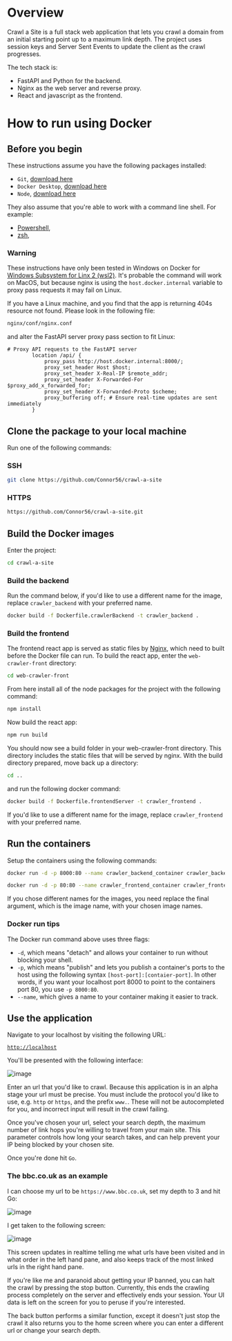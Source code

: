# Overview

Crawl a Site is a full stack web application that lets you crawl a
domain from an initial starting point up to a maximum link depth. The
project uses session keys and Server Sent Events to update the client
as the crawl progresses.

The tech stack is:

- FastAPI and Python for the backend.
- Nginx as the web server and reverse proxy.
- React and javascript as the frontend.

# How to run using Docker

## Before you begin

These instructions assume you have the following packages installed:

- `Git`, [download here](https://git-scm.com/downloads)
- `Docker Desktop`, [download here](https://www.docker.com/products/docker-desktop/)
- `Node`, [download here](https://nodejs.org/en/download/package-manager)

They also assume that you're able to work with a command line shell.
For example:

- [Powershell](https://en.wikipedia.org/wiki/PowerShell),
- [zsh](https://en.wikipedia.org/wiki/Z_shell),

### Warning

These instructions have only been tested in Windows on Docker
for [Windows Subsystem for Linx 2 (wsl2)](https://learn.microsoft.com/en-us/windows/wsl/install).
It's probable the command will work on MacOS, but because nginx is using
the `host.docker.internal` variable to proxy pass requests it may fail on
Linux.

If you have a Linux machine, and you find that the app is returning
404s resource not found. Please look in the following file:

```bash
nginx/conf/nginx.conf
```

and alter the FastAPI server proxy pass section to fit Linux:

```nginx
# Proxy API requests to the FastAPI server
        location /api/ {
            proxy_pass http://host.docker.internal:8000/;
            proxy_set_header Host $host;
            proxy_set_header X-Real-IP $remote_addr;
            proxy_set_header X-Forwarded-For $proxy_add_x_forwarded_for;
            proxy_set_header X-Forwarded-Proto $scheme;
            proxy_buffering off; # Ensure real-time updates are sent immediately
        }
```

## Clone the package to your local machine

Run one of the following commands:

### SSH

```bash
git clone https://github.com/Connor56/crawl-a-site
```

### HTTPS

```bash
https://github.com/Connor56/crawl-a-site.git
```

## Build the Docker images

Enter the project:

```bash
cd crawl-a-site
```

### Build the backend

Run the command below, if you'd like to use a different name for the
image, replace `crawler_backend` with your preferred name.

```bash
docker build -f Dockerfile.crawlerBackend -t crawler_backend .
```

### Build the frontend

The frontend react app is served as static files by [Nginx](https://nginx.org/en/),
which need to built before the Docker file can run. To build the
react app, enter the `web-crawler-front` directory:

```bash
cd web-crawler-front
```

From here install all of the node packages for the project with the
following command:

```bash
npm install
```

Now build the react app:

```bash
npm run build
```

You should now see a build folder in your web-crawler-front directory.
This directory includes the static files that will be served by nginx.
With the build directory prepared, move back up a directory:

```bash
cd ..
```

and run the following docker command:

```bash
docker build -f Dockerfile.frontendServer -t crawler_frontend .
```

If you'd like to use a different name for the
image, replace `crawler_frontend` with your preferred name.

## Run the containers

Setup the containers using the following commands:

```bash
docker run -d -p 8000:80 --name crawler_backend_container crawler_backend
```

```bash
docker run -d -p 80:80 --name crawler_frontend_container crawler_frontend
```

If you chose different names for the images, you need replace the
final argument, which is the image name, with your chosen image
names.

### Docker run tips

The Docker run command above uses three flags:

- `-d`, which means "detach" and allows your container to run without blocking your shell.
- `-p`, which means "publish" and lets you publish a container's ports to the host using the following syntax `[host-port]:[contaier-port]`. In other words, if you want your localhost port 8000 to point to the containers port 80, you use `-p 8000:80`.
- `--name`, which gives a name to your container making it easier to track.

## Use the application

Navigate to your localhost by visiting the following URL:

[`http://localhost`](HTTP://localhost)

You'll be presented with the following interface:

![image](https://github.com/Connor56/crawl-a-site/assets/34070858/67648142-4d6f-49a3-8cfe-1e789ac2f6d8)

Enter an url that you'd like to crawl. Because this application is in an
alpha stage your url must be precise. You must include the protocol you'd
like to use, e.g. `http` or `https`, and the prefix `www.`. These will not be
autocompleted for you, and incorrect input will result in the crawl failing.

Once you've chosen your url, select your search depth, the maximum number
of link hops you're willing to travel from your main site. This parameter
controls how long your search takes, and can help prevent your IP being blocked
by your chosen site.

Once you're done hit `Go`.

### The bbc.co.uk as an example

I can choose my url to be `https://www.bbc.co.uk`, set my depth to 3 and
hit Go:

![image](https://github.com/Connor56/crawl-a-site/assets/34070858/e7c63896-ea96-4952-9182-41be81bbfe4b)

I get taken to the following screen:

![image](https://github.com/Connor56/crawl-a-site/assets/34070858/81938311-af26-4fec-bedc-a50df989edb1)

This screen updates in realtime telling me what urls have been visited
and in what order in the left hand pane, and also keeps track of the most
linked urls in the right hand pane.

If you're like me and paranoid about getting your IP banned, you can halt
the crawl by pressing the stop button. Currently, this ends the crawling
process completely on the server and effectively ends your session. Your
UI data is left on the screen for you to peruse if you're interested.

The back button performs a similar function, except it doesn't just stop
the crawl it also returns you to the home screen where you can enter a
different url or change your search depth.


